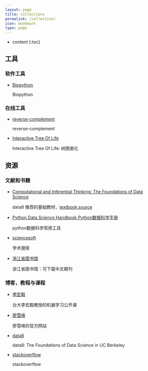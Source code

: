 ```yaml
---
layout: page
title: Collections
permalink: /collection/
icon: bookmark
type: page
---
```


* content
{:toc}

## 工具

### 软件工具

* [Biopython](http://biopython.org/)

    Biopython

### 在线工具
    
* [reverse-complement](http://www.reverse-complement.com/)

    reverse-complement
    
* [Interactive Tree Of Life](http://itol.embl.de/)

    Interactive Tree Of Life: 树图美化

## 资源

### 文献和书籍

* [Computational and Inferential Thinking: The Foundations of Data Science](https://www.inferentialthinking.com/)

    data8 推荐的基础教材，[textbook source](https://github.com/data-8/textbook)

* [Python Data Science Handbook Python数据科学手册](https://jakevdp.github.io/PythonDataScienceHandbook/)

    python数据科学常用工具

* [sciencesoft](http://www.sciencesoft.cn/so/)
    
    学术搜索
    
* [浙江省图书馆](http://www.zjlib.cn/)

    浙江省图书馆：可下载中文期刊


    
### 博客，教程与课程

* [李宏毅](http://speech.ee.ntu.edu.tw/~tlkagk/courses.html)

    台大李宏毅教授的机器学习公开课

* [廖雪峰](https://www.liaoxuefeng.com)
    
    廖雪峰的官方网站
    
* [data8](http://data8.org/)

    data8: The Foundations of Data Science in UC Berkeley 
    
* [stackoverflow](https://stackoverflow.com/)

    stackoverflow
    
    